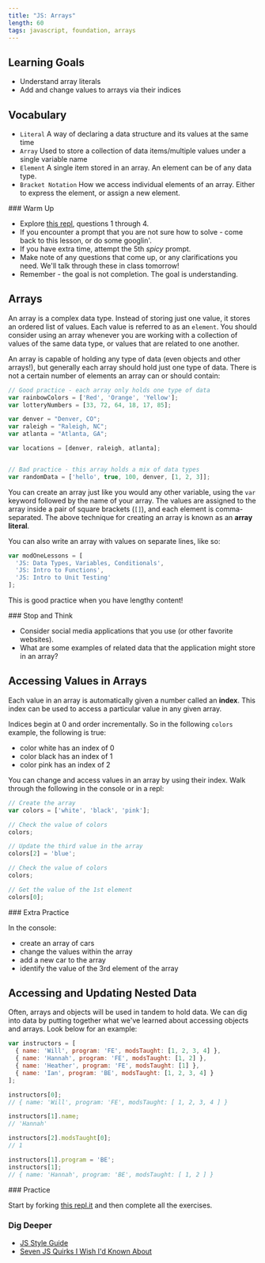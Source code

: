 ```yaml
---
title: "JS: Arrays"
length: 60
tags: javascript, foundation, arrays
---
```


## Learning Goals

* Understand array literals  
* Add and change values to arrays via their indices  

## Vocabulary

- `Literal`  A way of declaring a data structure and its values at the same time
- `Array` Used to store a collection of data items/multiple values under a single variable name
- `Element` A single item stored in an array. An element can be of any data type.
- `Bracket Notation` How we access individual elements of an array. Either to
  express the element, or assign a new element.

<section class="call-to-action">
### Warm Up

* Explore [this repl](https://repl.it/@letakeane/03-arrays#index.js), questions 1 through 4.
* If you encounter a prompt that you are not sure how to solve - come back to this lesson, or do some googlin'.
* If you have extra time,  attempt the 5th *spicy* prompt.
* Make note of any questions that come up, or any clarifications you need. We'll talk through these in class tomorrow!
* Remember - the goal is not completion. The goal is understanding.
</section>

## Arrays

An array is a complex data type. Instead of storing just one value, it stores an ordered list of values. Each value is referred to as an `element`. You should consider using an array whenever you are working with a collection of values of the same data type, or values that are related to one another.

An array is capable of holding any type of data (even objects and other arrays!), but generally each array should hold just one type of data. There is not a certain number of elements an array can or should contain:

```js
// Good practice - each array only holds one type of data
var rainbowColors = ['Red', 'Orange', 'Yellow'];
var lotteryNumbers = [33, 72, 64, 18, 17, 85];

var denver = "Denver, CO";
var raleigh = "Raleigh, NC";
var atlanta = "Atlanta, GA";

var locations = [denver, raleigh, atlanta];


// Bad practice - this array holds a mix of data types
var randomData = ['hello', true, 100, denver, [1, 2, 3]];
```
You can create an array just like you would any other variable, using the `var` keyword followed by the name of your array. The values are assigned to the array inside a pair of square brackets (`[]`), and each element is comma-separated. The above technique for creating an array is known as an **array literal**.

You can also write an array with values on separate lines, like so:

```javascript
var modOneLessons = [
  'JS: Data Types, Variables, Conditionals',
  'JS: Intro to Functions',
  'JS: Intro to Unit Testing'
];
```
This is good practice when you have lengthy content!

<section class="call-to-action">
### Stop and Think

- Consider social media applications that you use (or other favorite websites).
- What are some examples of related data that the application might store in an array?
</section>

## Accessing Values in Arrays

Each value in an array is automatically given a number called an **index**. This index can be used to access a particular value in any given array.

Indices begin at 0 and order incrementally. So in the following `colors` example, the following is true:

- color white has an index of 0
- color black has an index of 1
- color pink has an index of 2

You can change and access values in an array by using their index. Walk through the following in the console or in a repl:

```javascript
// Create the array
var colors = ['white', 'black', 'pink'];

// Check the value of colors
colors;

// Update the third value in the array
colors[2] = 'blue';

// Check the value of colors
colors;

// Get the value of the 1st element
colors[0];
```

<section class="call-to-action">
### Extra Practice

In the console:  
- create an array of cars
- change the values within the array
- add a new car to the array
- identify the value of the 3rd element of the array
</section>

## Accessing and Updating Nested Data

Often, arrays and objects will be used in tandem to hold data. We can dig into data by putting together what we've learned about accessing objects and arrays. Look below for an example:

```javascript
var instructors = [
  { name: 'Will', program: 'FE', modsTaught: [1, 2, 3, 4] },
  { name: 'Hannah', program: 'FE', modsTaught: [1, 2] },
  { name: 'Heather', program: 'FE', modsTaught: [1] },
  { name: 'Ian', program: 'BE', modsTaught: [1, 2, 3, 4] }
];

instructors[0];
// { name: 'Will', program: 'FE', modsTaught: [ 1, 2, 3, 4 ] }

instructors[1].name;
// 'Hannah'

instructors[2].modsTaught[0];
// 1

instructors[1].program = 'BE';
instructors[1];
// { name: 'Hannah', program: 'BE', modsTaught: [ 1, 2 ] }
```

<section class="call-to-action">
### Practice

Start by forking [this repl.it](https://replit.com/@kaylaewood/NestedDataPractice#index.js) and then complete all the exercises.
</section>

### Dig Deeper

* [JS Style Guide](https://github.com/turingschool-examples/javascript)
* [Seven JS Quirks I Wish I'd Known About](http://developer.telerik.com/featured/seven-javascript-quirks-i-wish-id-known-about/#expdec)  

